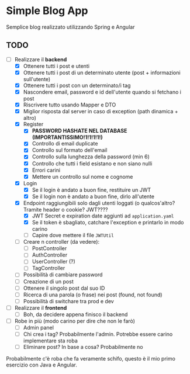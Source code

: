 # Simple Blog App
 Semplice blog realizzato utilizzando Spring e Angular

## TODO
- [ ] Realizzare il **backend**
  - [x] Ottenere tutti i post e utenti
  - [x] Ottenere tutti i post di un determinato utente (post + informazioni sull'utente)
  - [x] Ottenere tutti i post con un determinato/i tag
  - [x] Nascondere email, password e id dell'utente quando si fetchano i post
  - [x] Riscrivere tutto usando Mapper e DTO
  - [x] Miglior risposta dal server in caso di exception (path dinamica + altro)
  - [x] Register
     - [x] **PASSWORD HASHATE NEL DATABASE (IMPORTANTISSIMO!1!1!1!1!)**
     - [x] Controllo di email duplicate
     - [x] Controllo sul formato dell'email
     - [x] Controllo sulla lunghezza della password (min 6)
     - [x] Controllo che tutti i field esistano e non siano nulli
     - [x] Errori carini
     - [x] Mettere un controllo sul nome e cognome
  - [x] Login
     - [x] Se il login è andato a buon fine, restituire un JWT
     - [x] Se il login non è andato a buon fine, dirlo all'utente
  - [x] Endpoint raggiungibili solo dagli utenti loggati (o qualcos'altro? Tramite header o cookie? JWT????
     - [x] JWT Secret e expiration date aggiunti ad `application.yaml`
     - [x] Se il token è sbagliato, catchare l'exception e printarlo in modo carino
     - [ ] Capire dove mettere il file `JWTUtil`
  - [ ] Creare n controller (da vedere):
     - [ ] PostController
     - [ ] AuthController
     - [ ] UserController (?)
     - [ ] TagController
  - [ ] Possibilità di cambiare password
  - [ ] Creazione di un post
  - [ ] Ottenere il singolo post dal suo ID
  - [ ] Ricerca di una parola (o frase) nei post (found, not found)
  - [ ] Possibilità di switchare tra prod e dev

- [ ] Realizzare il **frontend**
  - [ ] Boh, da decidere appena finisco il backend

- [ ] Robe in più (modo carino per dire che non le farò)
  - [ ] Admin panel
  - [ ] Chi crea i tag? Probabilmente l'admin. Potrebbe essere carino implementare sta roba
  - [ ] Eliminare post? In base a cosa? Probabilmente no

Probabilmente c'è roba che fa veramente schifo, questo è il mio primo esercizio con Java e Angular.
